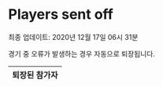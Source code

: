 # Players sent off
최종 업데이트: 2020년 12월 17일 06시 31분


경기 중 오류가 발생하는 경우 자동으로 퇴장됩니다.


| 퇴장된 참가자 |
|:---:|